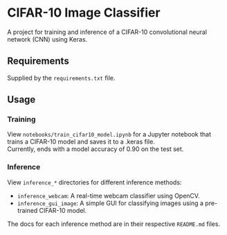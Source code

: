 # CIFAR-10 Image Classifier

A project for training and inference of a CIFAR-10 convolutional neural network (CNN) using Keras.

## Requirements
Supplied by the `requirements.txt` file.

## Usage

### Training

View `notebooks/train_cifar10_model.ipynb` for a Jupyter notebook that trains a CIFAR-10 model and saves it to a .keras file.  
Currently, ends with a model accuracy of 0.90 on the test set.

### Inference

View `inference_*` directories for different inference methods:
- `inference_webcam`: A real-time webcam classifier using OpenCV.
- `inference_gui_image`: A simple GUI for classifying images using a pre-trained CIFAR-10 model.


The docs for each inference method are in their respective `README.md` files.

